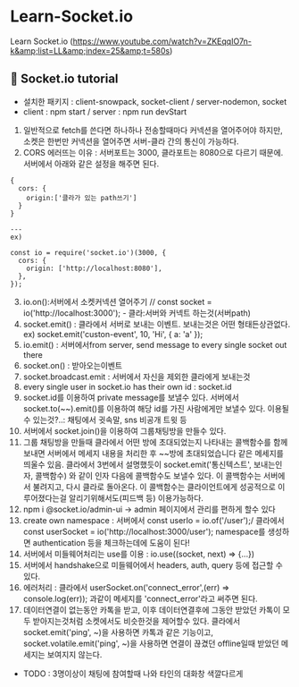 # Learn-Socket.io
Learn Socket.io (https://www.youtube.com/watch?v=ZKEqqIO7n-k&amp;list=LL&amp;index=25&amp;t=580s)

## 💎 Socket.io tutorial
- 설치한 패키지 : client-snowpack, socket-client / server-nodemon, socket
- client : npm start / server : npm run devStart
1. 일반적으로 fetch를 쓴다면 하나하나 전송할때마다 커넥션을 열어주어야 하지만, 소켓은 한번만 커넥션을 열어주면 서버-클라 간의 통신이 가능하다.
2. CORS 에러뜨는 이유 : 서버포트는 3000, 클라포트는 8080으로 다르기 때문에.
서버에서 아래와 같은 설정을 해주면 된다.


```
{
  cors: {
    origin:['클라가 있는 path쓰기']
  }
}

---
ex)

const io = require('socket.io')(3000, {
  cors: {
    origin: ['http://localhost:8080'],
  },
});
```

3. io.on():서버에서 소켓커넥션 열어주기 // const socket = io('http://localhost:3000'); - 클라:서버와 커넥트 하는것(서버path)
4. socket.emit() : 클라에서 서버로 보내는 이벤트. 보내는것은 어떤 형태든상관없다.
ex) socket.emit('custon-event', 10, 'Hi', { a: 'a' });
5. io.emit() : 서버에서from server, send message to every single socket out there
6. socket.on() : 받아오는이벤트
7. socket.broadcast.emit : 서버에서 자신을 제외한 클라에게 보내는것
8. every single user in socket.io has their own id : socket.id
9. socket.id를 이용하여 private message를 보낼수 있다.
  서버에서 socket.to(~~).emit()를 이용하여 해당 id를 가진 사람에게만 보낼수 있다.
  이용될수 있는것?..: 채팅에서 귓속말, sns 비공개 트윗 등
10. 서버에서 socket.join()을 이용하여 그룹채팅방을 만들수 있다.
11. 그룹 채팅방을 만들때 클라에서 어떤 방에 초대되었는지 나타내는 콜백함수를 함께 보내면 서버에서 메세지 내용을 처리한 후 ~~방에 초대되었습니다 같은 메세지를 띄울수 있음.
  클라에서 3번에서 설명했듯이 socket.emit('통신텍스트', 보내는인자, 콜백함수) 와 같이 인자 다음에 콜백함수도 보낼수 있다.
  이 콜백함수는 서버에서 불려지고, 다시 클라로 돌아온다. 이 콜백함수는 클라이언트에게 성공적으로 이루어졌다는걸 알리기위해서도(피드백 등) 이용가능하다.
12. npm i @socket.io/admin-ui -> admin 페이지에서 관리를 편하게 할수 있다
13. create own namespace : 서버에서 const userIo = io.of('/user');/ 클라에서 const userSocket = io('http://localhost:3000/user');
  namespace를 생성하면 authentication 등을 체크하는데에 도움이 된다!
14. 서버에서 미들웨어처리는 use를 이용 : io.use((socket, next) => {...})
15. 서버에서 handshake으로 미들웨어에서 headers, auth, query 등에 접근할 수 있다.
16. 에러처리 : 클라에서 userSocket.on('connect_error',(err) => console.log(err)); 과같이 메세지를 'connect_error'라고 써주면 된다.
17. 데이터연결이 없는동안 카톡을 받고, 이후 데이터연결후에 그동안 받았던 카톡이 모두 받아지는것처럼
  소켓에서도 비슷한것을 제어할수 있다. 클라에서 socket.emit('ping', ~)을 사용하면 카톡과 같은 기능이고,
  socket.volatile.emit('ping', ~)을 사용하면 연결이 끊겼던 offline일때 받았던 메세지는 보여지지 않는다.

- TODO : 3명이상이 채팅에 참여할때 나와 타인의 대화창 색깔다르게


